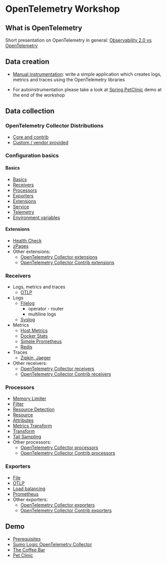 # OpenTelemetry Workshop

## What is OpenTelemetry

Short presentation on OpenTelemetry in general: [Observability 2.0 vs OpenTelemetry](https://slides.com/perk/obsevability-20-feat-opentelemetry)

## Data creation

* [Manual instrumentation](./exercises/instrumentation/): write a simple application which creates logs, metrics and traces using the OpenTelemetry libraries

* For autoinstrumentation please take a look at [Spring PetClinic](https://github.com/SumoLogic/opentelemetry-petclinic) demo at the end of the workshop

## Data collection

### OpenTelemetry Collector Distributions

* [Core and contrib](./exercises/distros/otelcol-and-contrib/)
* [Custom / vendor provided](./exercises/distros/custom/)

### Configuration basics

#### Basics

* [Basics](https://opentelemetry.io/docs/collector/configuration/#basics)
* [Receivers](https://opentelemetry.io/docs/collector/configuration/#receivers)
* [Processors](https://opentelemetry.io/docs/collector/configuration/#processors)
* [Exporters](https://opentelemetry.io/docs/collector/configuration/#exporters)
* [Extensions](https://opentelemetry.io/docs/collector/configuration/#extensions)
* [Service](https://opentelemetry.io/docs/collector/configuration/#service)
* [Telemetry](./exercises/basics/telemetry/)
* [Environment variables](./exercises/basics/env-variables/)

#### Extensions

* [Health Check](./exercises/extensions/healthcheck/)
* [zPages](./exercises/extensions/zpages/)
* Other extensions:
  * [OpenTelemetry Collector extensions](https://github.com/open-telemetry/opentelemetry-collector/tree/v0.51.0/extension)
  * [OpenTelemetry Collector Contrib extensions](https://github.com/open-telemetry/opentelemetry-collector-contrib/tree/v0.51.0/extension)

### Receivers

* Logs, metrics and traces
  * [OTLP](./exercises/receivers/otlp/)
* Logs
  * [Filelog](./exercises/receivers/filelog/)
    * operator - router
    * multiline logs
  * [Syslog](./exercises/receivers/syslog/)
* Metrics
  * [Host Metrics](./exercises/receivers/hostmetrics/)
  * [Docker Stats](./exercises/receivers/dockerstats/)
  * [Simple Prometheus](./exercises/receivers/simpleprometheus/)
  * [Redis](./exercises/receivers/redisreceiver/)
* Traces
  * [Zipkin, Jaeger](./exercises/receivers/zipkin/)
* Other receivers:
  * [OpenTelemetry Collector receivers](https://github.com/open-telemetry/opentelemetry-collector/tree/v0.51.0/receiver)
  * [OpenTelemetry Collector Contrib receivers](https://github.com/open-telemetry/opentelemetry-collector-contrib/tree/v0.51.0/receiver)

### Processors

* [Memory Limiter](./exercises/processors/memorylimiter/)
* [Filter](./exercises/processors/filter/)
* [Resource Detection](./exercises/processors/resourcedetection/)
* [Resource](./exercises/processors/resource/)
* [Attributes](./exercises/processors/attributes/)
* [Metrics Transform](./exercises/processors/metricstransform/)
* [Transform](./exercises/processors/transform/)
* [Tail Sampling](./exercises/processors/tailsampling/)
* Other processors:
  * [OpenTelemetry Collector processors](https://github.com/open-telemetry/opentelemetry-collector/tree/v0.51.0/processor)
  * [OpenTelemetry Collector Contrib processors](https://github.com/open-telemetry/opentelemetry-collector-contrib/tree/v0.51.0/processor)

### Exporters
  
* [File](./exercises/exporters/file/)
* [OTLP](./exercises/exporters/otlp/)
* [Load balancing](./exercises/exporters/loadbalancing/)
* [Prometheus](./exercises/exporters/prometheus/)
* Other exporters:
  * [OpenTelemetry Collector exporters](https://github.com/open-telemetry/opentelemetry-collector/tree/v0.51.0/exporter)
  * [OpenTelemetry Collector Contrib exporters](https://github.com/open-telemetry/opentelemetry-collector-contrib/tree/v0.51.0/exporter)

## Demo

* [Prerequisites](./exercises/demo/prerequisites/)
* [Sumo Logic OpenTelemetry Collector](./exercises/demo/sumologic-otel-collector/)
* [The Coffee Bar](./exercises/the-coffee-bar/)
* [Pet Clinic](https://github.com/SumoLogic/opentelemetry-petclinic)
